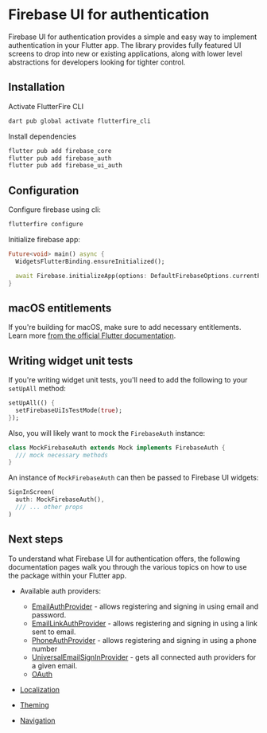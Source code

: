 # Firebase UI for authentication

Firebase UI for authentication provides a simple and easy way to implement authentication in your Flutter app.
The library provides fully featured UI screens to drop into new or existing applications, along with
lower level abstractions for developers looking for tighter control.

## Installation

Activate FlutterFire CLI

```sh
dart pub global activate flutterfire_cli
```

Install dependencies

```sh
flutter pub add firebase_core
flutter pub add firebase_auth
flutter pub add firebase_ui_auth
```

## Configuration

Configure firebase using cli:

```sh
flutterfire configure
```

Initialize firebase app:

```dart
Future<void> main() async {
  WidgetsFlutterBinding.ensureInitialized();

  await Firebase.initializeApp(options: DefaultFirebaseOptions.currentPlatform);
}
```

## macOS entitlements

If you're building for macOS, make sure to add necessary entitlements. Learn more [from the official Flutter documentation](https://docs.flutter.dev/platform-integration/macos/building#setting-up-entitlements).

## Writing widget unit tests

If you're writing widget unit tests, you'll need to add the following to your `setUpAll` method:

```dart
setUpAll(() {
  setFirebaseUiIsTestMode(true);
});
```

Also, you will likely want to mock the `FirebaseAuth` instance:

```dart
class MockFirebaseAuth extends Mock implements FirebaseAuth {
  /// mock necessary methods
}
```

An instance of `MockFirebaseAuth` can then be passed to Firebase UI widgets:

```dart
SignInScreen(
  auth: MockFirebaseAuth(),
  /// ... other props
)
```

## Next steps

To understand what Firebase UI for authentication offers, the following documentation pages walk you through the various topics on
how to use the package within your Flutter app.

- Available auth providers:

  - [EmailAuthProvider](./providers/email.md) - allows registering and signing in using email and password.
  - [EmailLinkAuthProvider](./providers/email-link.md) - allows registering and signing in using a link sent to email.
  - [PhoneAuthProvider](./providers/phone.md) - allows registering and signing in using a phone number
  - [UniversalEmailSignInProvider](./providers/universal-email-sign-in.md) - gets all connected auth providers for a given email.
  - [OAuth](./providers/oauth.md)

- [Localization](../firebase-ui-localizations.md)
- [Theming](./theming.md)
- [Navigation](./navigation.md)
